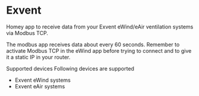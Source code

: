 # Exvent

Homey app to receive data from your Exvent eWind/eAir ventilation systems via Modbus TCP.

The modbus app receives data about every 60 seconds.
Remember to activate Modbus TCP in the eWind app before trying to connect and to give it a static IP in your router.

Supported devices
Following devices are supported
- Exvent eWind systems
- Exvent eAir systems
